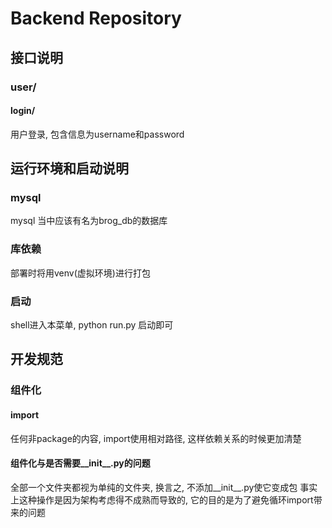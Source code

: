 # Backend Repository

## 接口说明
### user/
#### login/
用户登录, 包含信息为username和password
#### 

## 运行环境和启动说明
### mysql
mysql 当中应该有名为brog_db的数据库
### 库依赖
部署时将用venv(虚拟环境)进行打包
### 启动
shell进入本菜单, python run.py 启动即可

## 开发规范
### 组件化
#### import
任何非package的内容, import使用相对路径, 这样依赖关系的时候更加清楚
#### 组件化与是否需要__init__.py的问题
全部一个文件夹都视为单纯的文件夹, 换言之, 不添加__init__.py使它变成包
事实上这种操作是因为架构考虑得不成熟而导致的, 它的目的是为了避免循环import带来的问题